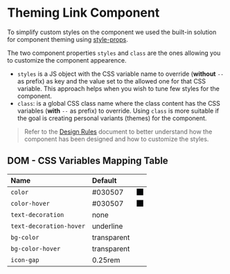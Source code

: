 # Theming Link Component

To simplify custom styles on the component we used the built-in solution for component theming using [style-props].

The two component properties `styles` and `class` are the ones allowing you to customize the component appearence.

- `styles` is a JS object with the CSS variable name to override (**without** `--` as prefix) as key and the value set to the allowed one for that CSS variable. This approach helps when you wish to tune few styles for the component.
- `class`: is a global CSS class name where the class content has the CSS variables (**with** `--` as prefix) to override. Using `class` is more suitable if the goal is creating personal variants (themes) for the component.

> Refer to the [Design Rules] document to better understand how the component has been designed and how to customize the styles.

## DOM - CSS Variables Mapping Table

| Name                    | Default     |            |
| :---------------------- | :---------- | :--------: |
| `color`                 | #030507     | <div style="background-color:#030507; width:15px; height: 15px" /> |
| `color-hover`           | #030507     | <div style="background-color:#030507; width:15px; height: 15px" /> |
| `text-decoration`       | none        |
| `text-decoration-hover` | underline   |
| `bg-color`              | transparent | |
| `bg-color-hover`        | transparent | |
| `icon-gap`              | 0.25rem     | |

<!-- Resources -->
[style-props]: https://svelte.dev/docs#template-syntax-component-directives---style-props
[Design Rules]: https://github.com/sveltinio/components-library/blob/main/docs/design-rules.md
